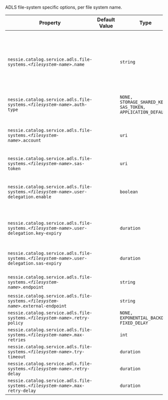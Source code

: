 ADLS file-system specific options, per file system name.

| Property | Default Value | Type | Description |
|----------|---------------|------|-------------|
| `nessie.catalog.service.adls.file-systems.`_`<filesystem-name>`_`.name` |  | `string` | The name of the filesystem. If unset, the name of the bucket will be extracted from the  configuration option, e.g. if `nessie.catalog.service.adls.filesystem1.name=my-filesystem` is set, the name of the filesystem  will be `my-filesystem`; otherwise, it will be `filesystem1`.   <br><br>This should only be defined if the filesystem name contains non-alphanumeric characters,  such as dots or dashes.  |
| `nessie.catalog.service.adls.file-systems.`_`<filesystem-name>`_`.auth-type` |  | `NONE, STORAGE_SHARED_KEY, SAS_TOKEN, APPLICATION_DEFAULT` | The authentication type to use.  |
| `nessie.catalog.service.adls.file-systems.`_`<filesystem-name>`_`.account` |  | `uri` | Name of the basic-credentials secret containing the fully-qualified account name, e.g. `"myaccount.dfs.core.windows.net"` and account key, configured using the `name` and `secret` fields. If not specified, it will be queried via the configured credentials provider.  |
| `nessie.catalog.service.adls.file-systems.`_`<filesystem-name>`_`.sas-token` |  | `uri` | Name of the key-secret containing the SAS token to access the ADLS file system.  |
| `nessie.catalog.service.adls.file-systems.`_`<filesystem-name>`_`.user-delegation.enable` |  | `boolean` | Enable short-lived user-delegation SAS tokens per file-system. <br><br>The current default is to not enable short-lived and scoped-down credentials, but the  default may change to enable in the future.  |
| `nessie.catalog.service.adls.file-systems.`_`<filesystem-name>`_`.user-delegation.key-expiry` |  | `duration` | Expiration time / validity duration of the user-delegation _key_, this key is  _not_ passed to the client.  <br><br>Defaults to 7 days minus 1 minute (the maximum), must be >= 1 second. |
| `nessie.catalog.service.adls.file-systems.`_`<filesystem-name>`_`.user-delegation.sas-expiry` |  | `duration` | Expiration time / validity duration of the user-delegation _SAS token_, which  _is_ sent to the client.  <br><br>Defaults to 3 hours, must be >= 1 second. |
| `nessie.catalog.service.adls.file-systems.`_`<filesystem-name>`_`.endpoint` |  | `string` | Define a custom HTTP endpoint. In case clients need to use a different URI, use the `.external-endpoint` setting.  |
| `nessie.catalog.service.adls.file-systems.`_`<filesystem-name>`_`.external-endpoint` |  | `string` | Define a custom HTTP endpoint, this value is used by clients.  |
| `nessie.catalog.service.adls.file-systems.`_`<filesystem-name>`_`.retry-policy` |  | `NONE, EXPONENTIAL_BACKOFF, FIXED_DELAY` | Configure the retry strategy.  |
| `nessie.catalog.service.adls.file-systems.`_`<filesystem-name>`_`.max-retries` |  | `int` | Mandatory, if any `retry-policy` is configured.   |
| `nessie.catalog.service.adls.file-systems.`_`<filesystem-name>`_`.try-timeout` |  | `duration` | Mandatory, if any `retry-policy` is configured.   |
| `nessie.catalog.service.adls.file-systems.`_`<filesystem-name>`_`.retry-delay` |  | `duration` | Mandatory, if any `retry-policy` is configured.   |
| `nessie.catalog.service.adls.file-systems.`_`<filesystem-name>`_`.max-retry-delay` |  | `duration` | Mandatory, if `EXPONENTIAL_BACKOFF` is configured.   |
